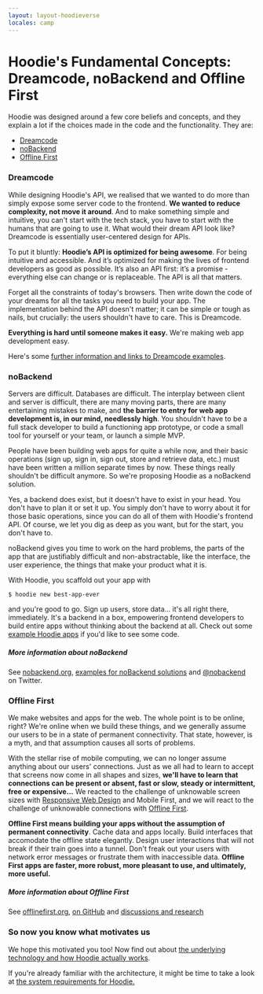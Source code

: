 ```yaml
---
layout: layout-hoodieverse
locales: camp
---
```

# Hoodie's Fundamental Concepts: Dreamcode, noBackend and Offline First

Hoodie was designed around a few core beliefs and concepts, and they explain a lot if the choices made in the code and the functionality. They are:

- [Dreamcode](#dreamcode)
- [noBackend](#nobackend)
- [Offline First](#offline-first)

<a id="dreamcode"></a>

### Dreamcode

While designing Hoodie's API, we realised that we wanted to do more than simply expose some server code to the frontend. **We wanted to reduce complexity, not move it around**. And to make something simple and intuitive, you can't start with the tech stack, you have to start with the humans that are going to use it. What would their dream API look like? Dreamcode is essentially user-centered design for APIs.

To put it bluntly: **Hoodie’s API is optimized for being awesome**. For being intuitive and accessible. And it’s optimized for making the lives of frontend developers as good as possible. It’s also an API first: it’s a promise - everything else can change or is replaceable. The API is all that matters.

Forget all the constraints of today's browsers. Then write down the code of your dreams for all the tasks you need to build your app. The implementation behind the API doesn't matter; it can be simple or tough as nails, but crucially: the users shouldn't have to care. This is Dreamcode.

**Everything is hard until someone makes it easy.** We're making web app development easy.

Here's some <a href="http://nobackend.org/dreamcode.html" target="_blank">further information and links to Dreamcode examples</a>.

<a id="nobackend"></a>

### noBackend

Servers are difficult. Databases are difficult. The interplay between client and server is difficult, there are many moving parts, there are many entertaining mistakes to make, and **the barrier to entry for web app development is, in our mind, needlessly high**. You shouldn't have to be a full stack developer to build a functioning app prototype, or code a small tool for yourself or your team, or launch a simple MVP.

People have been building web apps for quite a while now, and their basic operations (sign up, sign in, sign out, store and retrieve data, etc.) must have been written a million separate times by now. These things really shouldn't be difficult anymore. So we're proposing Hoodie as a noBackend solution.

Yes, a backend does exist, but it doesn't have to exist in your head. You don't have to plan it or set it up. You simply don't have to worry about it for those basic operations, since you can do all of them with Hoodie's frontend API. Of course, we let you dig as deep as you want, but for the start, you don't have to.

noBackend gives you time to work on the hard problems, the parts of the app that are justifiably difficult and non-abstractable, like the interface, the user experience, the things that make your product what it is.

With Hoodie, you scaffold out your app with

<pre><code class="language-bash">$ hoodie new best-app-ever</code></pre>

and you're good to go. Sign up users, store data… it's all right there, immediately. It's a backend in a box, empowering frontend developers to build entire apps without thinking about the backend at all. Check out some <a href="http://hood.ie/#showcases" target="_blank">example Hoodie apps</a> if you'd like to see some code.

##### More information about noBackend
See <a href="http://nobackend.org/" target="_blank">nobackend.org</a>, <a href="http://nobackend.org/solutions.html" target="_blank">examples for noBackend solutions</a> and <a href="http://twitter.com/noBackend" target="_blank">@nobackend</a> on Twitter.

<a id="offline-first"></a>

### Offline First
We make websites and apps for the web. The whole point is to be online, right? We're online when we build these things, and we generally assume our users to be in a state of permanent connectivity. That state, however, is a myth, and that assumption causes all sorts of problems.

With the stellar rise of mobile computing, we can no longer assume anything about our users' connections. Just as we all had to learn to accept that screens now come in all shapes and sizes, **we'll have to learn that connections can be present or absent, fast or slow, steady or intermittent, free or expensive…** We reacted to the challenge of unknowable screen sizes with <a href="http://alistapart.com/article/responsive-web-design" target="_blank">Responsive Web Design</a> and Mobile First, and we will react to the challenge of unknowable connections with <a href="http://alistapart.com/article/offline-first
" target="_blank">Offline First</a>.

**Offline First means building your apps without the assumption of permanent connectivity**. Cache data and apps locally. Build interfaces that accomodate the offline state elegantly. Design user interactions that will not break if their train goes into a tunnel. Don't freak out your users with network error messages or frustrate them with inaccessible data. **Offline First apps are faster, more robust, more pleasant to use, and ultimately, more useful.**

##### More information about Offline First
See <a href="http://offlinefirst.org/" target="_blank">offlinefirst.org</a>, <a href="https://github.com/offlinefirst/" target="_blank">on GitHub</a> and <a href="https://github.com/offlinefirst/research" target="_blank">discussions and research</a>

### So now you know what motivates us
We hope this motivated you too! Now find out about [the underlying technology and how Hoodie actually works](/en/hoodieverse/how-hoodie-works.html).

If you're already familiar with the architecture, it might be time to take a look at <a href="system-requirements-browser-compatibilities-prerequisites-before-getting-started-with-hoodie.html">the system requirements for Hoodie.</a>
